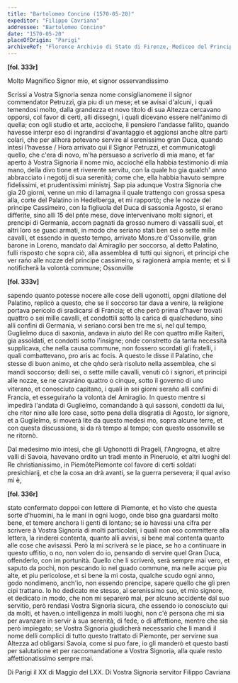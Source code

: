 ```yaml
---
title: "Bartolomeo Concino (1570-05-20)"
expeditor: "Filippo Cavriana"
addressee: "Bartolomeo Concino"
date: "1570-05-20"
placeOfOrigin: "Parigi"
archiveRef: "Florence Archivio di Stato di Firenze, Mediceo del Principato, 549, fols. 333r-336r"
---
```



**[fol. 333r]**

Molto Magnifico Signor  mio, et signor osservandissimo 

<span class="lb-marker"></span> Scrissi a Vostra Signoria  senza nome consiglianomene il signor commendator Petruzzi, gia piu di un mese; et se avisai d'alcuni, i quali <span class="lb-marker"></span> temendosi molto, dalla grandezza et novo titolo di sua Altezza <span class="lb-marker"></span> cercavano opporsi, col favor di certi, alli dissegni, i quali <span class="lb-marker"></span> dicevano essere nell'animo di quella; con ogli studio et arte, <span class="lb-marker"></span> accioche, il pensiero l'andasse fallito, quando havesse interpr<span class="lb-marker"></span> eso di ingrandirsi d'avantaggio et aggionsi anche altre parti<span class="lb-marker"></span> colari, che per allhora potevano servire al serenissimo <span class="lb-marker"></span> gran Duca, quando  intesi l'havesse / Hora arrivato qui il Signor <span class="lb-marker"></span> Petruzzi, et communicatogli  quello, che c'era di novo, m'ha <span class="lb-marker"></span> persuaso a scriverlo di mia mano, et far aperto à Vostra Signoria  il nome <span class="lb-marker"></span> mio, accioché ella habbia testimonio di mia mano, della divo<span class="lb-marker"></span> tione et riverente servitu, con  la quale ho gia qualch' anno <span class="lb-marker"></span> abbracciato i negotij di sua serenità; come che, ella habbia <span class="lb-marker"></span> havuto sempre fidelissimi, et prudentissimi ministrj. Sap<span class="lb-marker"></span> pia adunque Vostra Signoria  che gia 20 giorni, venne un mio di lamagna il quale trattengo con  grossa spesa alla, corte del Palatino in Hedelberga, et mi rapportò; che le nozze del <span class="lb-marker"></span> principe Cassimeiro, con  la figliuola del Duca di sassonia Agosto, si erano differite, sino alli 15 del pńte mese, dove <span class="lb-marker"></span> intervenivano molti signori, et prencipi di Germania, accom<span class="lb-marker"></span> pagnati da grosso numero di vassalli suoi, et altri loro se<span class="lb-marker"></span> guaci armati, in modo che seriano stati ben sei o sette <span class="lb-marker"></span> mille cavalli, et essendo in questo tempo, arrivato Mons.re d'Ossonville, gran barone in Loreno, mandato dal Amiraglio<span class="lb-marker"></span> per   soccorso, al detto Palatino, fulli risposto che <span class="lb-marker"></span> sopra ciò, alla assemblea di tutti qui signori, et principi che ver<span class="lb-marker"></span> rańo alle nozze del principe cassimeiro, si ragionerà ampia<span class="lb-marker"></span> mente; et si li notificherà la volontà commune; Ossonville


**[fol. 333v]**

<span class="lb-marker"></span> sapendo quanto potesse nocere alle cose delli ugonotti, opgni <span class="lb-marker"></span> dilatione del Palatino, replicò a questo, che se il soccorso tar<span class="lb-marker"></span> dava a venire, la religione portava pericolo di sradicarsi <span class="lb-marker"></span> di Francia; et che però prima d'haver trovati quattro o sei <span class="lb-marker"></span> mille cavalli, et condottili sotto la carica di qualcheduno, <span class="lb-marker"></span> sino alli confini di Germania, vi seriano corsi ben tre me<span class="lb-marker"></span> si, nel qul tempo, Guglielmo duca di saxonia, andava <span class="lb-marker"></span> in aiuto del Re con quattro mille Raiteri, gia assoldati, <span class="lb-marker"></span> et condotti sotto l'insigne; onde constretto da tanta necessità <span class="lb-marker"></span> supplicava, che nella causa commune, non  fossero scordati gli <span class="lb-marker"></span> fratelli, i quali combattevano, pro aris ac focis. A questo <span class="lb-marker"></span> le disse il Palatino, che stesse di buon animo, et che qn̍do <span class="lb-marker"></span> serà risoluto nella assemblea, che si mandi soccorso; delli <span class="lb-marker"></span> sei, o sette mille cavalli, venuti co̍ i signori, et principi alle <span class="lb-marker"></span> nozze, se ne cavara̍no quattro o cinque, sotto il governo di <span class="lb-marker"></span> uno viterano, et conosciuto capitano, i quali in sei giorni <span class="lb-marker"></span> seran̍o alli confini di Francia, et esseguiran̍o la volontà del <span class="lb-marker"></span> Amiraglio. In questo mentre si impedirà l'andata di Guglielmo, comandando à quì sassoni, condotti da lui, che ritor<span class="lb-marker"></span> nino alle loro case, sotto pena della disgratia di Agosto, <span class="lb-marker"></span> lor signore, et a Guglielmo, si moverà lite da questo medesi<span class="lb-marker"></span> mo, sopra alcune terre, et con questa discussione, si da<span class="lb-marker"></span> rà tempo al tempo; con questo ossonville se ne ritornò.

<span class="lb-marker"></span> Dal medesimo mio intesi, che gli Ughonotti di Prageli, l'Angrogna, et altre valli di Savoia, havevano ordito un tradi<span class="lb-marker"></span> mento in Pineruolo, et altri luoghi del Re christianissimo, in Piemo̍tePiemonte col favore di certi soldati presichiarij, et che la cosa an<span class="lb-marker"></span> drà avanti, se la guerra persevera; il qual aviso mi è,


**[fol. 336r]**

<span class="lb-marker"></span> stato confermato doppoi con  lettere di Piemonte, et ho visto che <span class="lb-marker"></span> questa sorte d'huomini, ha le mani in ogni luogo, onde biso<span class="lb-marker"></span> gna guardarsi molto bene, et temere anchora li genti di <span class="lb-marker"></span> lontano; se io havessi una cifra per scrivere à Vostra Signoria  di <span class="lb-marker"></span> molti particolari, i quali non  oso committere alla lettera, <span class="lb-marker"></span> la rinderei contenta, quanto alli avvisi, si bene mal contenta <span class="lb-marker"></span> quanto alle cose che avisassi. Però la mi scriverà se le <span class="lb-marker"></span> piace, se ho a continuare in questo uffitio, o no, non volen<span class="lb-marker"></span> do io, pensando di servire quel Gran Duca, offenderlo, con  im<span class="lb-marker"></span> portunità. Quello che li scriverò, serà sempre mai vero, <span class="lb-marker"></span> et saputo da pochi, non pescando io nel guado commune, <span class="lb-marker"></span> ma nelle acque piu alte, et piu pericolose, et si bene <span class="lb-marker"></span> la mi costa, qualche scudo ogni anno, godo nondimeno, <span class="lb-marker"></span> anch'io, non  essendo prencipe, sapere quello che gli pren<span class="lb-marker"></span> cipi trattano. Io ho dedicato me stesso, al serenissimo <span class="lb-marker"></span> suo, et mio signore, et dedicato in modo, che non  mi separerò <span class="lb-marker"></span> mai, per alcuno accidente dal suo servitio, però rendasi <span class="lb-marker"></span> Vostra Signoria  sicura, che essendo io conosciuto qui da molti, et haven.o <span class="lb-marker"></span> intelligenza in molti luoghi, non  c'è persona che mi sia <span class="lb-marker"></span> per avanzare in servir à sua serenità, di fede, o di <span class="lb-marker"></span> affettione, mentre che sia però impiegato; se Vostra Signoria  giudicherà <span class="lb-marker"></span> necessario che li mandi il nome delli complici di tutto questo <span class="lb-marker"></span> trattato di Piemonte, per servirne sua Altezza  ad obligarsi <span class="lb-marker"></span> Savoia, come si puo fare, io gli manderò et questo basti <span class="lb-marker"></span> per salutatione et per raccomandatione  a Vostra Signoria, alla quale resto <span class="lb-marker"></span> affettionatissimo  sempre mai.

Di Parigi il XX di Maggio <span class="lb-marker"></span> del LXX.<span class="lb-marker"></span> Di Vostra Signoria <span class="lb-marker"></span> servitor
          <span class="lb-marker"></span> Filippo Cavriana

